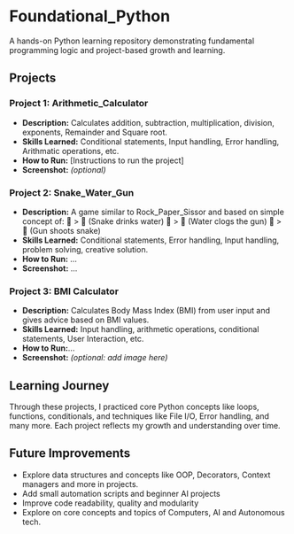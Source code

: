 # Foundational_Python
A hands-on Python learning repository demonstrating fundamental programming logic and project-based growth and learning.

## Projects

### Project 1: Arithmetic_Calculator
- **Description:** Calculates addition, subtraction, multiplication, division, exponents, Remainder and Square root. 
- **Skills Learned:** Conditional statements, Input handling, Error handling, Arithmatic operations, etc. 
- **How to Run:** [Instructions to run the project]  
- **Screenshot:** *(optional)*  

### Project 2: Snake_Water_Gun
- **Description:** A game similar to Rock_Paper_Sissor and based on simple concept of:
  🐍 > 🌊 (Snake drinks water)
  🌊 > 🔫 (Water clogs the gun)
  🔫 > 🐍 (Gun shoots snake)
- **Skills Learned:** Conditional statements, Error handling, Input handling, problem solving, creative solution. 
- **How to Run:** …  
- **Screenshot:** …

### Project 3: BMI Calculator
- **Description:** Calculates Body Mass Index (BMI) from user input and gives advice based on BMI values.  
- **Skills Learned:** Input handling, arithmetic operations, conditional statements, User Interaction, etc.
- **How to Run:**...
- **Screenshot:** *(optional: add image here)*    

## Learning Journey
Through these projects, I practiced core Python concepts like loops, functions, conditionals, and techniques like File I/O, Error handling, and many more. Each project reflects my growth and understanding over time.

## Future Improvements
- Explore data structures and concepts like OOP, Decorators, Context managers and more in projects. 
- Add small automation scripts and beginner AI projects  
- Improve code readability, quality and modularity
- Explore on core concepts and topics of Computers, AI and Autonomous tech.
